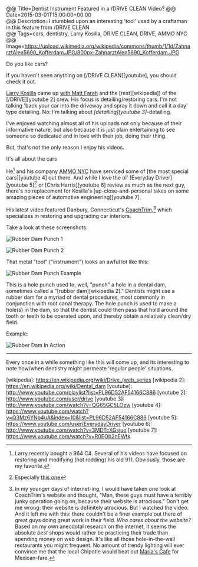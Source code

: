 @@ Title=Dentist Instrument Featured in a /DRIVE CLEAN Video? 
@@ Date=2015-03-01T15:00:00+00:00  
@@ Description=I stumbled upon an interesting 'tool' used by a craftsman in this feature from /DRIVE CLEAN  
@@ Tags=cars, dentistry, Larry Kosilla, DRIVE CLEAN, DRIVE, AMMO NYC
@@ Image=https://upload.wikimedia.org/wikipedia/commons/thumb/1/1d/ZahnarztAlen5690_Kofferdam.JPG/800px-ZahnarztAlen5690_Kofferdam.JPG  

Do you like cars?

If you haven't seen anything on [/DRIVE CLEAN][youtube], you should check it out.

[Larry Kosilla][twitter] came up [with Matt Farah][carsalways] and the [rest][wikipedia]) of the [/DRIVE][youtube 2] crew. His focus is detailing/restoring cars. I'm not talking 'back your car into the driveway and spray it down and call it a day' type detailing. No: I'm talking about *[detailing][youtube 3]*-detailing. 

I've enjoyed watching almost all of his uploads not only because of their informative nature, but also because it is just plain entertaining to see someone so dedicated and in love with their job, doing their thing.

But, that's not the only reason I enjoy his videos.

<div class="takehome"><p>It's all about the cars</p></div>

He[^ca] and his company [AMMO NYC][ammonyc] have serviced some of [the most special cars][youtube 4] out there. And while I love the ol' [Everyday Driver][youtube 5][^ed] or [Chris Harris][youtube 6] review as much as the next guy, there's no replacement for Kosilla's [up-close-and-personal takes on some amazing pieces of automotive engineering][youtube 7].

His latest video featured Danbury, Connecticut's [CoachTrim,][advancedleatherworkshop][^ct] which specializes in restoring and upgrading car interiors.   

Take a look at these screenshots:

![Rubber Dam Punch 1][d]

![Rubber Dam Punch 2][d 2]

That metal "tool" ("instrument") looks an awful lot like this:

![Rubber Dam Punch Example][robinsonhealthcare]

This is a hole punch used to, well, "punch" a hole in a dental dam, sometimes called a "[rubber dam][wikipedia 2]." Dentists might use a rubber dam for a myriad of dental procedures, most commonly in conjunction with root canal therapy. The hole punch is used to make a hole(s) in the dam, so that the dentist could then pass that hold around the tooth or teeth to be operated upon, and thereby obtain a relatively clean/dry field. 

Example:

![Rubber Dam In Action][wikimedia]

***

Every once in a while something like this will come up, and its interesting to note how/when dentistry might permeate 'regular people' situations. 

[^ca]: Larry recently bought a 964 C4. Several of his videos have focused on restoring and modifying (hot rodding) his old 911. Obviously, those are my favorite.
[^ed]: Especially [this one][vimeo]
[^ct]: In my younger days of internet-ing, I would have taken one look at CoachTrim's website and thought, "Man, these guys must have a terribly junky operation going on, because their website is atrocious." Don't get me wrong: their website is definitely atrocious. But I watched the video. And it left me with this: there couldn't be a finer example out there of great guys doing great work in their field. *Who cares about the website?* Based on my own anecdotal research on the internet, it seems the absolute *best* shops would rather be practicing their trade than spending money on web design. It's like all those hole-in-the-wall restaurants you might frequent. No amount of trendy lighting will ever convince me that the local Chipotle would beat out [Maria's Cafe][urbanspoon] for Mexican-fare. 

[advancedleatherworkshop]: http://www.advancedleatherworkshop.com/coachtrimshopindex.html
[ammonyc]: http://www.ammonyc.com/
[carsalways]: http://carsalways.com/2013/01/07/the-story-of-larry-kosilla-and-his-passion-for-cars/
[d]: http://d.pr/i/1aPte+
[d 2]: http://d.pr/i/tdSY+
[robinsonhealthcare]: http://www.robinsonhealthcare.com/WebRoot/Store/Shops/DemoShop/images/8146/8146_Instrapac_Ainsworth_Rubber_Dam_Punch_h.png
[twitter]: https://twitter.com/LarryKosilla
[urbanspoon]: http://www.urbanspoon.com/r/267/1196544/restaurant/Inland-Empire/Marias-Cafe-Colton
[vimeo]: https://vimeo.com/ondemand/50yearsofthe911
[wikimedia]: https://upload.wikimedia.org/wikipedia/commons/thumb/1/1d/ZahnarztAlen5690_Kofferdam.JPG/800px-ZahnarztAlen5690_Kofferdam.JPG
[wikipedia]: https://en.wikipedia.org/wiki/Drive_(web_series
[wikipedia 2]: https://en.wikipedia.org/wiki/Dental_dam
[youtube]: http://www.youtube.com/playlist?list=PL96D52AF54166C886
[youtube 2]: http://www.youtube.com/user/drive
[youtube 3]: http://www.youtube.com/watch?v=QG65GC5LOzw
[youtube 4]: https://www.youtube.com/watch?v=Q3Mz6YNb4uA&index=10&list=PL96D52AF54166C886
[youtube 5]: https://www.youtube.com/user/EverydayDriver
[youtube 6]: http://www.youtube.com/watch?v=3MDTcXGsjuo
[youtube 7]: https://www.youtube.com/watch?v=R0EOb2nEWtk